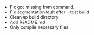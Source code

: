 * Fix gcc missing from command.
* Fix segmentation fault after --test build
* Clean up build directory
* Add README.md
* Only compile necessary files

